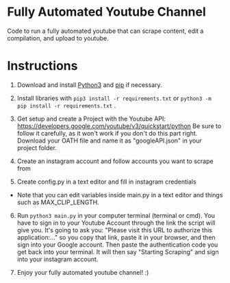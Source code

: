 # Fully Automated Youtube Channel

Code to run a fully automated youtube that can scrape content, edit a compilation, and upload to youtube.
# Instructions

1. Download and install [Python3](https://www.python.org/downloads/) and [pip](https://pip.pypa.io/en/stable/installing/) if necessary.

2. Install libraries with `pip3 install -r requirements.txt` or `python3 -m pip install -r requirements.txt` .

3. Get setup and create a Project with the Youtube API: https://developers.google.com/youtube/v3/quickstart/python
Be sure to follow it carefully, as it won't work if you don't do this part right.
Download your OATH file and name it as "googleAPI.json" in your project folder.

4. Create an instagram account and follow accounts you want to scrape from

5. Create config.py in a text editor and fill in instagram credentials

- Note that you can edit variables inside main.py in a text editor and things such as MAX_CLIP_LENGTH.

6. Run `python3 main.py` in your computer terminal (terminal or cmd). You have to sign in to your Youtube Account through the link the script will give you. It's going to ask you: "Please visit this URL to authorize this application:..." so you copy that link, paste it in your browser, and then sign into your Google account. Then paste the authentication code you get back into your terminal. It will then say "Starting Scraping" and sign into your instagram account.

7. Enjoy your fully automated youtube channel! :)
